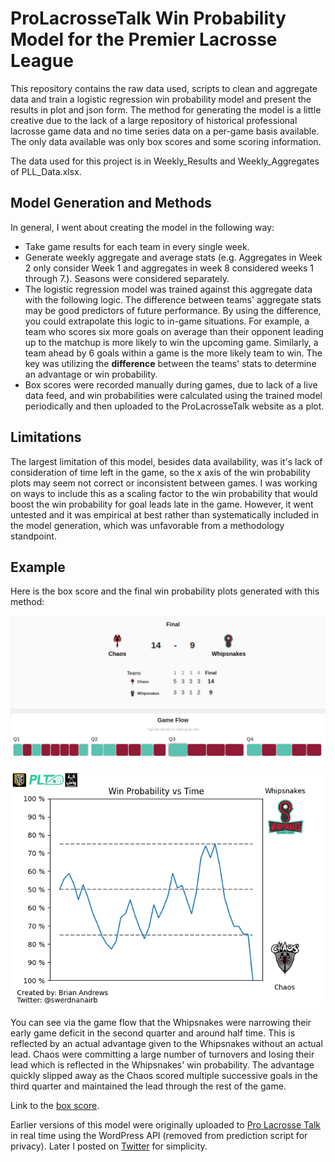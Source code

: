 # ProLacrosseTalk Win Probability Model for the Premier Lacrosse League

This repository contains the raw data used, scripts to clean and aggregate data and train a logistic regression win probability model and present the results in plot and json form. The method for generating the model is a little creative due to the lack of a large repository of historical professional lacrosse game data and no time series data on a per-game basis available. The only data available was only box scores and some scoring information. 

The data used for this project is in Weekly_Results and Weekly_Aggregates of PLL_Data.xlsx.

## Model Generation and Methods

In general, I went about creating the model in the following way:

- Take game results for each team in every single week.
- Generate weekly aggregate and average stats (e.g. Aggregates in Week 2 only consider Week 1 and aggregates in week 8 considered weeks 1 through 7.). Seasons were considered separately.
- The logistic regression model was trained against this aggregate data with the following logic. The difference between teams' aggregate stats may be good predictors of future performance. By using the difference, you could extrapolate this logic to in-game situations. For example, a team who scores six more goals on average than their opponent leading up to the matchup is more likely to win the upcoming game. Similarly, a team ahead by 6 goals within a game is the more likely team to win. The key was utilizing the **difference** between the teams' stats to determine an advantage or win probability.
- Box scores were recorded manually during games, due to lack of a live data feed, and win probabilities were calculated using the trained model periodically and then uploaded to the ProLacrosseTalk website as a plot.

## Limitations

The largest limitation of this model, besides data availability, was it's lack of consideration of time left in the game, so the x axis of the win probability plots may seem not correct or inconsistent between games. I was working on ways to include this as a scaling factor to the win probability that would boost the win probability for goal leads late in the game. However, it went untested and it was empirical at best rather than systematically included in the model generation, which was unfavorable from a methodology standpoint.

## Example

Here is the box score and the final win probability plots generated with this method:

![alt text](https://github.com/andrewsb8/PLT-PLL-WinProbability/blob/main/Prediction/championship_boxscore.png)

![alt text](https://github.com/andrewsb8/PLT-PLL-WinProbability/blob/main/Prediction/prob_plot.png)

You can see via the game flow that the Whipsnakes were narrowing their early game deficit in the second quarter and around half time. This is reflected by an actual advantage given to the Whipsnakes without an actual lead. Chaos were committing a large number of turnovers and losing their lead which is reflected in the Whipsnakes' win probability. The advantage quickly slipped away as the Chaos scored multiple successive goals in the third quarter and maintained the lead through the rest of the game.

Link to the [box score](https://stats.premierlacrosseleague.com/games/2021/championship-2021-9-19).

Earlier versions of this model were originally uploaded to [Pro Lacrosse Talk](https://prolacrossetalk.com/lacrosse-betting/live-stats/) in real time using the WordPress API (removed from prediction script for privacy). Later I posted on [Twitter](https://twitter.com/swerdnanairb/status/1439655247836766210?s=20) for simplicity.
